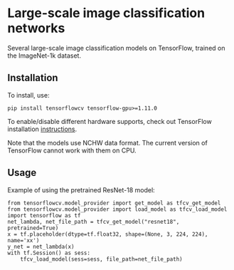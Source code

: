 # Large-scale image classification networks

Several large-scale image classification models on TensorFlow, trained on the ImageNet-1k dataset.

## Installation

To install, use:
```
pip install tensorflowcv tensorflow-gpu>=1.11.0
```
To enable/disable different hardware supports, check out TensorFlow installation [instructions](https://www.tensorflow.org/).

Note that the models use NCHW data format. The current version of TensorFlow cannot work with them on CPU.

## Usage

Example of using the pretrained ResNet-18 model:
```
from tensorflowcv.model_provider import get_model as tfcv_get_model
from tensorflowcv.model_provider import load_model as tfcv_load_model
import tensorflow as tf
net_lambda, net_file_path = tfcv_get_model("resnet18", pretrained=True)
x = tf.placeholder(dtype=tf.float32, shape=(None, 3, 224, 224), name='xx')
y_net = net_lambda(x)
with tf.Session() as sess:
    tfcv_load_model(sess=sess, file_path=net_file_path)
```
